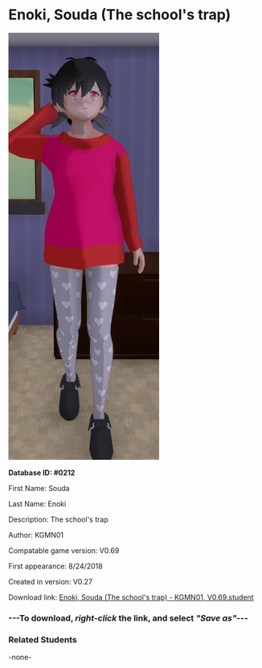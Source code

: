 # Enoki, Souda (The school's trap)

<img src="../../Files/Images/Enoki, Souda (The school's trap).png" title="Enoki, Souda (The school's trap) - KGMN01, V0.69">

**Database ID: #0212**

First Name: Souda

Last Name: Enoki

Description: The school's trap

Author: KGMN01

Compatable game version: V0.69

First appearance: 8/24/2018

Created in version: V0.27

Download link: <a href="https://raw.githubusercontent.com/Arbiter1223/Daigaku-Gurashi-Custom-Students/master/Files/Student%20Files/Enoki%2C%20Souda%20(The%20school's%20trap)%20-%20KGMN01%2C%20V0.69.student">Enoki, Souda (The school's trap) - KGMN01, V0.69.student</a>

### ---**To download, _right-click_ the link, and select _"Save as"_**---

### Related Students

-none-
